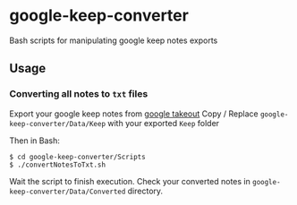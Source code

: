 # google-keep-converter
Bash scripts for manipulating google keep notes exports

## Usage
### Converting all notes to `txt` files
Export your google keep notes from [google takeout](https://takeout.google.com/)
Copy / Replace `google-keep-converter/Data/Keep` with your exported `Keep` folder

Then in Bash:
```
$ cd google-keep-converter/Scripts
$ ./convertNotesToTxt.sh
```

Wait the script to finish execution.
Check your converted notes in `google-keep-converter/Data/Converted` directory. 
